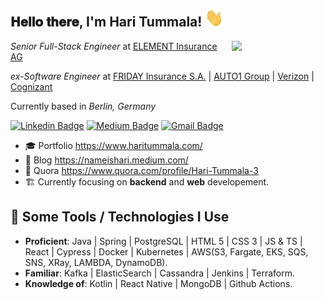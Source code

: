 <h2> 𝐇𝐞𝐥𝐥𝐨 𝐭𝐡𝐞𝐫𝐞, I'm Hari Tummala! <img src="https://raw.githubusercontent.com/ABSphreak/ABSphreak/master/gifs/Hi.gif" width="30px"></h2>
<img align='right' src="https://media.giphy.com/media/M9gbBd9nbDrOTu1Mqx/giphy.gif" width="150">
<p><em>Senior Full-Stack Engineer</em> at <a href="https://www.element.in/">ELEMENT Insurance AG</a>
<p><em>ex-Software Engineer</em> at <a href="https://www.friday.de">FRIDAY Insurance S.A.</a> | <a href="https://www.auto1.com">AUTO1 Group</a> | <a href="https://www.verizon.com">Verizon</a> | <a href="https://www.cognizant.com">Cognizant</a>
</p>
<p>Currently based in <em>Berlin, Germany</em>
</p>

[![Linkedin Badge](https://img.shields.io/badge/-nameishari-blue?style=flat-square&logo=Linkedin&logoColor=white&link=https://www.linkedin.com/in/harshkumarkhatri/)](https://www.linkedin.com/in/nameishari/) [![Medium Badge](https://img.shields.io/badge/-@nameishari-03a57a?style=flat-square&labelColor=000000&logo=Medium&link=https://medium.com/@mailharshkhatri/)](https://nameishari.medium.com)
[![Gmail Badge](https://img.shields.io/badge/-hari.tummala88@gmail.com-c14438?style=flat-square&logo=Gmail&logoColor=white&link=mailto:hari.tummala88@gmail.com)](mailto:hari.tummala88@gmail.com)

- 🎓 Portfolio https://www.haritummala.com/
- 🎨 Blog https://nameishari.medium.com/
- 🔖 Quora https://www.quora.com/profile/Hari-Tummala-3
- 🏗 Currently focusing on **backend** and **web** developement.

## 🚀 Some Tools / Technologies I Use

- **Proficient**: Java | Spring | PostgreSQL | HTML 5 | CSS 3 | JS & TS | React | Cypress | Docker | Kubernetes | AWS(S3, Fargate, EKS, SQS, SNS, XRay, LAMBDA, DynamoDB).
- **Familiar**: Kafka | ElasticSearch | Cassandra | Jenkins | Terraform.
- **Knowledge of**: Kotlin | React Native | MongoDB | Github Actions.
